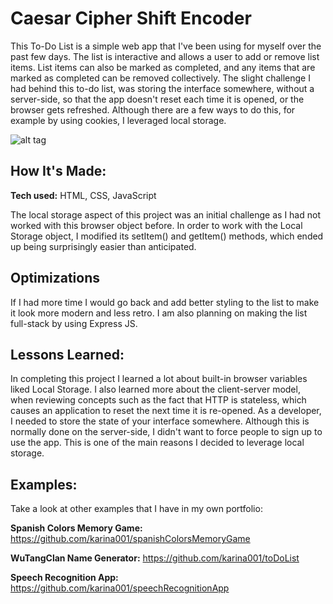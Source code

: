 # Caesar Cipher Shift Encoder
This To-Do List is a simple web app that I've been using for myself over the past few days. The list is interactive and allows a user to add or remove list items. List items can also be marked as completed, and any items that are marked as completed can be removed collectively. The slight challenge I had behind this to-do list, was storing the interface somewhere, without a server-side, so that the app doesn't reset each time it is opened, or the browser gets refreshed. Although there are a few ways to do this, for example by using cookies, I leveraged local storage.

![alt tag](https://github.com/karina001/caesarCipher/blob/master/Screen%20Shot%202018-03-12%20at%206.20.14%20AM.png)

## How It's Made:

**Tech used:** HTML, CSS, JavaScript

The local storage aspect of this project was an initial challenge as I had not worked with this browser object before. In order to work with the Local Storage object, I modified its setItem() and getItem() methods, which ended up being surprisingly easier than anticipated.

## Optimizations
If I had more time I would go back and add better styling to the list to make it look more modern and less retro. I am also planning on making the list full-stack by using Express JS. 

## Lessons Learned:
In completing this project I learned a lot about built-in browser variables liked Local Storage. I also learned more about the client-server model, when reviewing concepts such as the fact that HTTP is stateless, which causes an application to reset the next time it is re-opened. As a developer, I needed to store the state of your interface somewhere. Although this is normally done on the server-side, I didn't want to force people to sign up to use the app. This is one of the main reasons I decided to leverage local storage.

## Examples:
Take a look at other examples that I have in my own portfolio:

**Spanish Colors Memory Game:** https://github.com/karina001/spanishColorsMemoryGame

**WuTangClan Name Generator:** https://github.com/karina001/toDoList

**Speech Recognition App:** https://github.com/karina001/speechRecognitionApp
